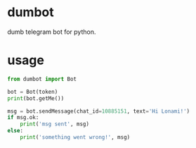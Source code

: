 # dumbot
dumb telegram bot for python.

# usage
```python
from dumbot import Bot

bot = Bot(token)
print(bot.getMe())

msg = bot.sendMessage(chat_id=10885151, text='Hi Lonami!')
if msg.ok:
    print('msg sent', msg)
else:
    print('something went wrong!', msg)
```
